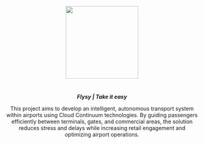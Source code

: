 <p align="center">
<img src="https://github.com/user-attachments/assets/690bc985-3570-4d79-8680-40d76cfc0ad3" height="190">
</p>

<h1 align="center">
</h1>
<p align="center"><i><b> Flysy | Take it easy </b></i></p>
<p align="center">
This project aims to develop an intelligent, autonomous transport system within airports using Cloud Continuum technologies. By guiding passengers efficiently between terminals, gates, and commercial areas, the solution reduces stress and delays while increasing retail engagement and optimizing airport operations.
<p>
